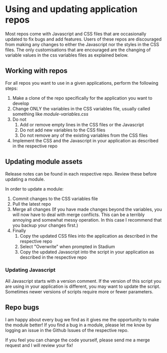 # Using and updating application repos

Most repos come with Javascript and CSS files that are occasionally updated to fix bugs and add features. Users of these repos are discouraged from making any changes to either the Javascript nor the styles in the CSS files. The only customisations that are encouraged are the changing of variable values in the css variables files as explained below. 

## Working with repos
For all repos you want to use in a given applications, perform the following steps:

1. Make a clone of the repo specifically for the application you want to develop
2. Change ONLY the variables in the CSS variables file, usually called something like *module-variables.css*
3. Do not 
   1. Add or remove empty lines in the CSS files or the Javascript
   2. Do not add new variables to the CSS files
   3. Do not remove any of the existing variables from the CSS files
4. Implement the CSS and the Javascript in your application as described in the respective repo

## Updating module assets
Release notes can be found in each respective repo. Review these before updating a module. 

In order to update a module:

1. Commit changes to the CSS variables file 
2. Pull the latest repo
3. Merge all changes (If you have made changes beyond the variables, you will now have to deal with merge conflicts. This can be a terribly annoying and somewhat messy operation. In this case I recommend that you backup your changes first.)
4. Finally
   1. Copy the updated CSS files into the application as described in the respective repo
   2. Select "Overwrite" when prompted in Stadium
   3. Copy the updated Javascript into the script in your application as described in the respective repo

### Updating Javascript
All Javascript starts with a version comment. If the version of this script you are using in your application is different, you may want to update the script. Sometimes newer versions of scripts require more or fewer parameters. 

## Repo bugs
I am happy about every bug we find as it gives me the opportunity to make the module better! If you find a bug in a module, please let me know by logging an issue in the Github Issues of the respective repo. 
 
If you feel you can change the code yourself, please send me a merge request and I will review your fix! 